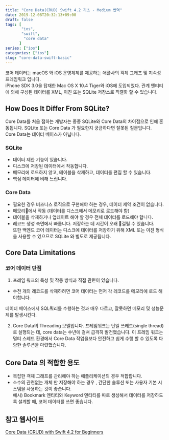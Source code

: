 ```yaml
---
title: "Core Data(CRUD) Swift 4.2 기초 - Medium 번역"
date: 2019-12-08T20:32:13+09:00
draft: false
tags: [
       "ios",
       "swift",
        "core data"
      ]
series: ["ios"]
categories: ["ios"]
slug: "core-data-swift-basic"
---
```

코어 데이터는 macOS 와 iOS  운영체제를 제공하는 애플사의 객체 그래프 및 지속성 프레임워크 입니다. </br> iPhone SDK 3.0을 탑재한 Mac OS X 10.4 Tiger와 iOS에 도입되었다. 관계 엔티티에 의해 구성된 데이터를 XML, 이진 또는 SQLite 저장소로 직렬화 할 수 있습니다.

## How Does It Differ From SQLite?
Core Data를 처음 접하는 개발자는 종종 SQLite와 Core Data의 차이점으로 인해 혼동됩니다. SQLite 또는 Core Data 가 필요한지 궁금하다면 잘못된 질문입니다. </br> Core Data는 데이터 베이스가 아닙니다.

### SQLite
- 데이터 제한 기능이 있습니다.
- 디스크에 저장된 데이터에서 작동합니다.
- 메모리에 로드하지 않고, 테이블을 삭제하고, 데이터를 편집 할 수 있습니다.
- 핵심 데이터에 비해 느립니다.

###  Core Data
- 필요한 경우 비즈니스 로직으로 구현해야 하는 경우, 데이터 제약 조건이 없습니다.
- 메모리에서 작동 (데이터를 디스크에서 메모리로 로드해야 함)
- 테이블을 삭제하거나 업데이트 해야 할 경우 전체 데이터를 로드해야 합니다.
- 레코드 생성 측면에서 빠릅니다. 저장하는 데 시간이 오래 걸릴 수 있습니다. </br>
또한 백엔드 코어 데이터는 디스크에 데이터를 저장하기 위해 XML 또는 이진 형식을 사용할 수 있으므로 SQLite 와 별도로 제공됩니다.

## Core Data Limitations
### 코어 데이터 단점
1) 프레임 워크의 특성 및 작동 방식과 직접 관련이 있습니다.

- 수천 개의 레코드를 삭제하려면 코어 데이터는 먼저 각 레코드를 메모리에 로드 해야합니다. 

데이터 베이스에서 SQL쿼리를 수행하는 것과 매우 다르고, 잘못하면 메모리 및 성능문제를 발생시킨다.

2) Core Data의 Threading 모델입니다.
프레임워크는 단일 쓰레드(single thread) 로 실행되는 데, core data는 수년에 걸쳐 급격히 발전했습니다. 이 프레임 워크는 멀티 스레드 환경에서 Core Data 작업을보다 안전하고 쉽게 수행 할 수 있도록 다양한 솔루션을 마련했습니다.

## Core Data 의 적합한 용도 
- 복잡한 객체 그래프를 관리해야 하는 애플리케이션의 경우 적합합니다.
- 소수의 관련없는 개체 만 저장해야 하는 경우 , 간단한 솔루션 또는 사용자 기본 시스템을 사용하는 것이 좋습니다.  
예시) Bookmark 엔티티와 Keyword 엔티티를 따로 생성해서 데이터를 저장하도록 설계할 때, 코어 데이터를 쓰면 좋습니다.

##  참고 웹사이트 
[Core Data (CRUD) with Swift 4.2 for Beginners](https://medium.com/@ankurvekariya/core-data-crud-with-swift-4-2-for-beginners-40efe4e7d1cc)








